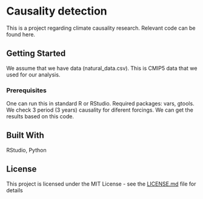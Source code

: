 # Causality detection

This is a project regarding climate causality research. Relevant code can be found here.

## Getting Started

We assume that we have data (natural_data.csv). This is CMIP5 data that we used for our analysis.

### Prerequisites

One can run this in standard R or RStudio. Required packages: vars, gtools. We check 3 period (3 years) causality for diferent forcings. We can get the results based on this code.


## Built With

RStudio, Python


## License

This project is licensed under the MIT License - see the [LICENSE.md](LICENSE.md) file for details



